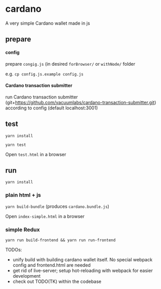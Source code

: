 # cardano

A very simple Cardano wallet made in js

## prepare
#### config
prepare `congig.js` (in desired `forBrowser/` or `withNode/` folder

e.g. `cp config.js.example config.js`

#### Cardano transaction submitter
run Cardano transaction submitter (git+https://github.com/vacuumlabs/cardano-transaction-submitter.git) according to config (default localhost:3001)

## test
`yarn install`

`yarn test`

Open `test.html` in a browser


## run
`yarn install`

### plain html + js
`yarn build-bundle` (produces `cardano.bundle.js`)

Open `index-simple.html` in a browser

### simple Redux

```
yarn run build-frontend && yarn run run-frontend
```

TODOs:
- unify build with building cardano wallet itself. No special webpack config and frontend.html are
  needed
- get rid of live-server; setup hot-reloading with webpack for easier development
- check out TODO(TK) within the codebase
